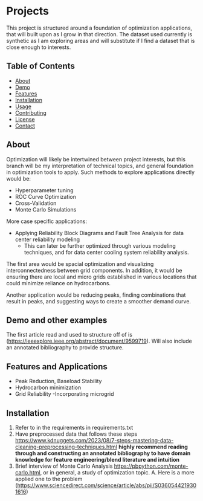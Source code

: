 # Projects

This project is structured around a foundation of optimization applications, that will built upon as I grow in that direction. The dataset used currently is synthetic as I am exploring areas and will substitute if I find a dataset that is close enough to interests. 

## Table of Contents

- [About](#about)
- [Demo](#demo)
- [Features](#features)
- [Installation](#installation)
- [Usage](#usage)
- [Contributing](#contributing)
- [License](#license)
- [Contact](#contact)

## About

Optimization will likely be intertwined between project interests, but this branch will be my interpretation of technical topics, and general foundation in optimization tools to apply.
Such methods to explore applications directly would be: 
- Hyperparameter tuning
- ROC Curve Optimization
- Cross-Validation
- Monte Carlo Simulations

More case specific applications: 
- Applying Reliability Block Diagrams and Fault Tree Analysis for data center reliability modeling
  - This can later be further optimized through various modeling techniques, and for data center cooling system reliability analysis.
  


The first area would be spacial optimization and visualizing interconnectedness between grid components. In addition, it would be ensuring there are local and micro grids established in various locations that could minimize reliance on hydrocarbons.

Another application would be reducing peaks, finding combinations that result in peaks, and suggesting ways to create a smoother demand curve.

## Demo and other examples 

The first article read and used to structure off of is (https://ieeexplore.ieee.org/abstract/document/9599719). Will also include an annotated bibliography to provide structure.


## Features and Applications 


- Peak Reduction, Baseload Stability 
- Hydrocarbon minimization
- Grid Reliability
  -Incorporating microgrid

## Installation

1. Refer to in the requirements in requirements.txt
2. Have preprocessed data that follows these steps https://www.kdnuggets.com/2023/08/7-steps-mastering-data-cleaning-preprocessing-techniques.html **highly recommend reading through and constructing an annotated bibliography to have domain knowledge for feature engineering/blend literature and intuition** 
3. Brief interview of Monte Carlo Analysis https://pbpython.com/monte-carlo.html, or in general, a study of optimization topic. 
   A.  Here is a more applied one to the problem (https://www.sciencedirect.com/science/article/abs/pii/S0360544219301616)

